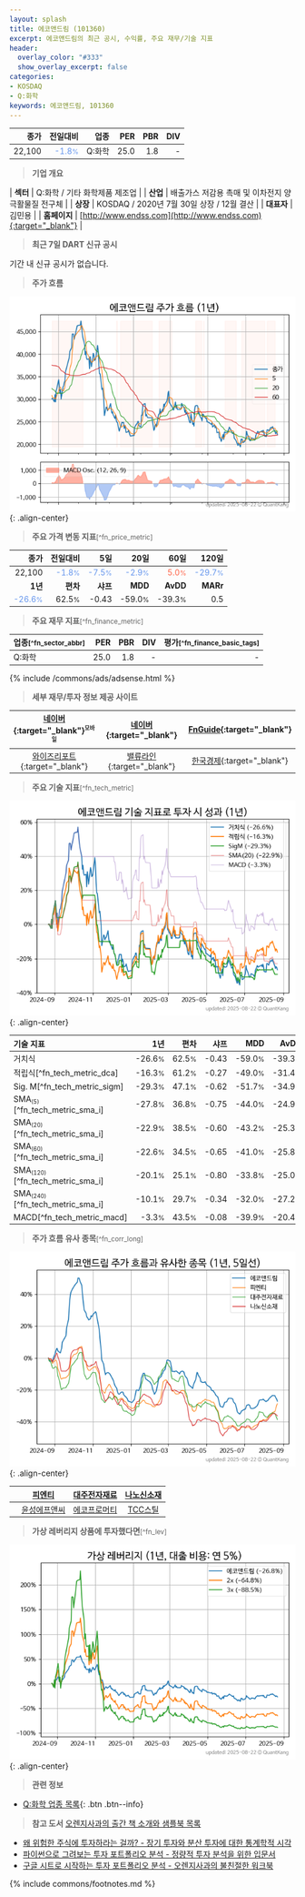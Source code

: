 ```yaml
---
layout: splash
title: 에코앤드림 (101360)
excerpt: 에코앤드림의 최근 공시, 수익률, 주요 재무/기술 지표
header:
  overlay_color: "#333"
  show_overlay_excerpt: false
categories:
- KOSDAQ
- Q:화학
keywords: 에코앤드림, 101360
---
```


| **종가** | **전일대비** | **업종** | **PER** | **PBR** | **DIV** |
| -------: | -----------: | -------: | ------: | ------: | ------: |
| 22,100 | <span style="color: cornflowerblue">-1.8<small>%</small></span> | Q:화학 | 25.0 | 1.8 | - |

<!-- more -->


> **기업 개요**<a id="company"></a>

| <span style="white-space:nowrap;">**섹터**</span> | Q:화학 / 기타 화학제품 제조업 |
| <span style="white-space:nowrap;">**산업**</span> | 배출가스 저감용 촉매 및 이차전지 양극활물질 전구체 |
| <span style="white-space:nowrap;">**상장**</span> | KOSDAQ / 2020년 7월 30일 상장 / 12월 결산 |
| <span style="white-space:nowrap;">**대표자**</span> | 김민용 |
| <span style="white-space:nowrap;">**홈페이지**</span> | [http://www.endss.com](http://www.endss.com){:target="_blank"} |


> **최근 7일 DART 신규 공시**<a id="dart"></a>

기간 내 신규 공시가 없습니다.


> **주가 흐름**<a id="price"></a>

![101360](/stock/images/101360.png){: .align-center}


> **주요 가격 변동 지표**<small>[^fn_price_metric]</small>

| **종가** | **전일대비** | **5일** | **20일** | **60일** | **120일** |
| -------: | -----------: | ------: | -------: | -------: | --------: |
| 22,100 | <span style="color: cornflowerblue">-1.8<small>%</small></span> | <span style="color: cornflowerblue">-7.5<small>%</small></span> | <span style="color: cornflowerblue">-2.9<small>%</small></span> | <span style="color: tomato">5.0<small>%</small></span> | <span style="color: cornflowerblue">-29.7<small>%</small></span> |
| **1년** | **편차** | **샤프** | **MDD** | **AvDD** | **MARr** |
| <span style="color: cornflowerblue">-26.6<small>%</small></span> | 62.5<small>%</small> | -0.43 | -59.0<small>%</small> | -39.3<small>%</small> | 0.5 |


> **주요 재무 지표**<small>[^fn_finance_metric]</small>

| **업종**<small>[^fn_sector_abbr]</small> | **PER** | **PBR** | **DIV** | **평가**<small>[^fn_finance_basic_tags]</small> |
| :--------------------------------------- | ------: | ------: | ------: | ----------------------------------------------: |
| Q:화학 | 25.0 | 1.8 | - | - |



{% include /commons/ads/adsense.html %}

> **세부 재무/투자 정보 제공 사이트**

| [네이버](https://m.stock.naver.com/domestic/stock/101360/finance/summary){:target="_blank"}<sup><small>모바일</small></sup> | [네이버](https://finance.naver.com/item/coinfo.naver?code=101360){:target="_blank"} | [FnGuide](https://comp.fnguide.com/SVO2/ASP/SVD_Invest.asp?gicode=A101360&MenuYn=Y){:target="_blank"} |
| :---: | :---: | :---: |
| [와이즈리포트](https://comp.wisereport.co.kr/company/c1040001.aspx?cmp_cd=101360){:target="_blank"} | [밸류라인](https://www.valueline.co.kr/finance/summary/101360){:target="_blank"} | [한국경제](https://markets.hankyung.com/stock/101360/financial-summary){:target="_blank"} |


> **주요 기술 지표**<small>[^fn_tech_metric]</small>


![101360](/stock/images/101360_tech.png){: .align-center}

| **기술 지표** | **1년** | **편차** | **샤프** | **MDD** | **AvDD** |
| :------------ | ------: | -----------: | -------: | ------: | -------: |
| 거치식 | -26.6<small>%</small> | 62.5<small>%</small> | -0.43 | -59.0<small>%</small> | -39.3<small>%</small> |
| 적립식[^fn_tech_metric_dca] | -16.3<small>%</small> | 61.2<small>%</small> | -0.27 | -49.0<small>%</small> | -31.4<small>%</small> |
| Sig. M[^fn_tech_metric_sigm] | -29.3<small>%</small> | 47.1<small>%</small> | -0.62 | -51.7<small>%</small> | -34.9<small>%</small> |
| SMA<small><sub>(5)</sub></small>[^fn_tech_metric_sma_i] | -27.8<small>%</small> | 36.8<small>%</small> | -0.75 | -44.0<small>%</small> | -24.9<small>%</small> |
| SMA<small><sub>(20)</sub></small>[^fn_tech_metric_sma_i] | -22.9<small>%</small> | 38.5<small>%</small> | -0.60 | -43.2<small>%</small> | -25.3<small>%</small> |
| SMA<small><sub>(60)</sub></small>[^fn_tech_metric_sma_i] | -22.6<small>%</small> | 34.5<small>%</small> | -0.65 | -41.0<small>%</small> | -25.8<small>%</small> |
| SMA<small><sub>(120)</sub></small>[^fn_tech_metric_sma_i] | -20.1<small>%</small> | 25.1<small>%</small> | -0.80 | -33.8<small>%</small> | -25.0<small>%</small> |
| SMA<small><sub>(240)</sub></small>[^fn_tech_metric_sma_i] | -10.1<small>%</small> | 29.7<small>%</small> | -0.34 | -32.0<small>%</small> | -27.2<small>%</small> |
| MACD[^fn_tech_metric_macd] | -3.3<small>%</small> | 43.5<small>%</small> | -0.08 | -39.9<small>%</small> | -20.4<small>%</small> |


> **주가 흐름 유사 종목**<a id="corr"></a><small>[^fn_corr_long]</small>

![101360](/stock/images/101360_corr.png){: .align-center}

|       | [피엔티](/137400/) | [대주전자재료](/078600/) | [나노신소재](/121600/) |
| :---: | :------------------------------------: | :------------------------------------: | :------------------------------------: |
|       | [윤성에프앤씨](/372170/) | [에코프로머티](/450080/) | [TCC스틸](/002710/) |


> **가상 레버리지 상품에 투자했다면**<a id="2x"></a><small>[^fn_lev]</small>

![101360](/stock/images/101360_2x.png){: .align-center}


> **관련 정보**

- [Q:화학 업종 목록](/stats/sector/kosdaq_업종_화학_종목/){: .btn .btn--info}

> **참고 도서** [오렌지사과의 출간 책 소개와 샘플북 목록](https://kongdori.tistory.com/691)

- [왜 위험한 주식에 투자하라는 걸까? - 장기 투자와 분산 투자에 대한 통계학적 시각](https://kongdori.tistory.com/421)
- [파이썬으로 그려보는 투자 포트폴리오 분석  - 정량적 투자 분석을 위한 입문서](https://kongdori.tistory.com/643)
- [구글 시트로 시작하는 투자 포트폴리오 분석 - 오렌지사과의 불친절한 워크북](https://kongdori.tistory.com/449)


{% include commons/footnotes.md %}